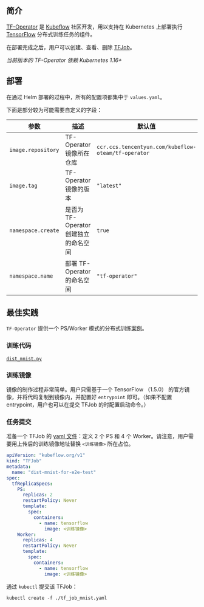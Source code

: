 ## 简介

[TF-Operator](https://github.com/kubeflow/tf-operator) 是 [Kubeflow](https://www.kubeflow.org) 社区开发，用以支持在 Kubernetes 上部署执行 [TensorFlow](https://www.tensorflow.org) 分布式训练任务的组件。

在部署完成之后，用户可以创建、查看、删除 [TFJob](https://www.kubeflow.org/docs/components/training/tftraining/)。

*当前版本的 TF-Operator 依赖 Kubernetes 1.16+*

## 部署

在通过 Helm 部署的过程中，所有的配置项都集中于 `values.yaml`。

下面是部分较为可能需要自定义的字段：

| 参数     | 描述     | 默认值     |
| ------- | -------- | --------- |
| `image.repository` | TF-Operator 镜像所在仓库  | `ccr.ccs.tencentyun.com/kubeflow-oteam/tf-operator` |
| `image.tag`        | TF-Operator 镜像的版本    | `"latest"` |
| `namespace.create` | 是否为 TF-Operator 创建独立的命名空间 | `true` |
| `namespace.name`   | 部署 TF-Operator 的命名空间 | `"tf-operator"` |

## 最佳实践

`TF-Operator` 提供一个 PS/Worker 模式的分布式训练[案例](https://github.com/kubeflow/tf-operator/tree/master/examples/v1/dist-mnist)。

### 训练代码

[`dist_mnist.py`](https://github.com/kubeflow/tf-operator/blob/master/examples/v1/dist-mnist/dist_mnist.py)

### 训练镜像

镜像的制作过程非常简单。用户只需基于一个 TensorFlow （1.5.0） 的官方镜像，并将代码复制到镜像内，并配置好 `entrypoint` 即可。（如果不配置 entrypoint，用户也可以在提交 TFJob 的时配置启动命令。）

### 任务提交

准备一个 TFJob 的 [yaml 文件](https://raw.githubusercontent.com/kubeflow/tf-operator/master/examples/v1/dist-mnist/tf_job_mnist.yaml)：定义 2 个 PS 和 4 个 Worker。请注意，用户需要用上传后的训练镜像地址替换 `<训练镜像>` 所在占位。

```yaml
apiVersion: "kubeflow.org/v1"
kind: "TFJob"
metadata:
  name: "dist-mnist-for-e2e-test"
spec:
  tfReplicaSpecs:
    PS:
      replicas: 2
      restartPolicy: Never
      template:
        spec:
          containers:
            - name: tensorflow
              image: <训练镜像>
    Worker:
      replicas: 4
      restartPolicy: Never
      template:
        spec:
          containers:
            - name: tensorflow
              image: <训练镜像>
```

通过 `kubectl` 提交该 TFJob：

```shell
kubectl create -f ./tf_job_mnist.yaml
```